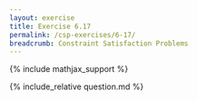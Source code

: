 ```yaml
---
layout: exercise
title: Exercise 6.17
permalink: /csp-exercises/6-17/
breadcrumb: Constraint Satisfaction Problems
---
```


{% include mathjax_support %}

<div><i class="arrow-up loader" data-chapter="csp-exercises" data-exercise="ex_17" data-rating="0"></i></div>
{% include_relative question.md %}
